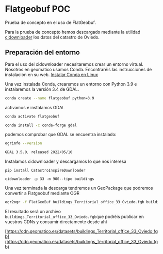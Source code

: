 # Flatgeobuf POC

Prueba de concepto en el uso de FlatGeobuf.

Para la prueba de concepto hemos descargado mediante la utilidad [cidownloader](https://github.com/geomatico/cidownloader) los datos del catastro de Oviedo. 

## Preparación del entorno

Para el uso del cidownloader necesitaremos crear un entorno virtual. Nosotros en geomatico usamos Conda. Encontraréis las instrucciones de instalación en su web. [Instalar Conda en Linux](https://docs.conda.io/projects/conda/en/latest/user-guide/install/linux.html)

Una vez instalada Conda, crearemos un entorno con Python 3.9 e instalaremos la versión 3.4 de GDAL.

```bash
conda create --name flatgeobuf python=3.9
``` 

activamos e instalamos GDAL

```bash
conda activate flatgeobuf

conda install -c conda-forge gdal
```

podemos comprobar que GDAL se encuentra instalado:

```bash
ogrinfo --version

GDAL 3.5.0, released 2022/05/10
```

Instalamos cidownloader y descargamos lo que nos interesa

```
pip install CatastroInspireDownloader

cidownloader -p 33 -m 900--tipo buildings
```

Una vez terminada la descarga tendremos un GeoPackage que podremos convertir a Flatgeobuf mediante OGR

```bash
ogr2ogr -f FlatGeoBuf buildings_Territorial_office_33_Oviedo.fgb buildings_Territorial_office_33_Oviedo.gpkg -sql "SELECT * FROM Building"
```

El resultado será un archivo `buildings_Territorial_office_33_Oviedo.fgb`que podréis publicar en vuestros CDNs y consumir directamente desde ahí


[https://cdn.geomatico.es/datasets/buildings_Territorial_office_33_Oviedo.fgb](https://cdn.geomatico.es/datasets/buildings_Territorial_office_33_Oviedo.fgb)